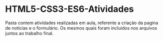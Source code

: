 # HTML5-CSS3-ES6-Atividades

Pasta contem atividades realizadas em aula, referente a criação da pagina de noticias e o formulário.
Os mesmos quais foram incluidos nos arquivos juntos ao trabalho final.
